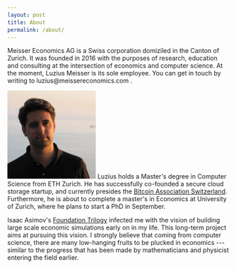 ```yaml
---
layout: post
title: About
permalink: /about/
---
```


<p>Meisser Economics AG is a Swiss corporation domiziled in the Canton of Zurich. It was founded in 2016 with the purposes of research, education and consulting at the intersection of economics and computer science. At the moment, Luzius Meisser is its sole employee. You can get in touch by writing to luzius@meissereconomics.com .</p>

<p><img src="/assets/images/luzius.jpg" alt="" class="image left"> Luzius holds a Master's degree in Computer Science from ETH Zurich. He has successfully co-founded a secure cloud storage startup, and currently presides the <a href="http://bitcoinassociation.ch/">Bitcoin Association Switzerland</a>. Furthermore, he is about to complete a master's in Economics at University of Zurich, where he plans to start a PhD in September.</p>

<p>Isaac Asimov's <a href="https://en.wikipedia.org/wiki/Foundation_series">Foundation Trilogy</a> infected me with the vision of building large scale economic simulations early on in my life. This long-term project aims at pursuing this vision. I strongly believe that coming from computer science, there are many low-hanging fruits to be plucked in economics --- similar to the progress that has been made by mathematicians and physicist entering the field earlier.</p>